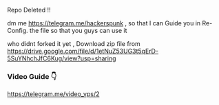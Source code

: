 Repo Deleted !!

dm me https://telegram.me/hackerspunk , so that I can Guide you in Re-Config. the file so that you guys can use it

who didnt forked it yet , Download zip file from https://drive.google.com/file/d/1etNuZ53UG3t5qErD-5SuYNhchJfC6Kug/view?usp=sharing

### Video Guide 👇
https://telegram.me/video_vps/2
